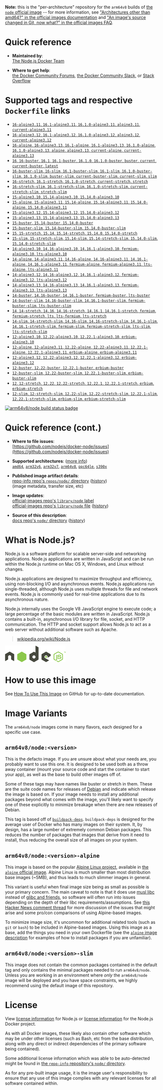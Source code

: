 <!--

********************************************************************************

WARNING:

    DO NOT EDIT "node/README.md"

    IT IS AUTO-GENERATED

    (from the other files in "node/" combined with a set of templates)

********************************************************************************

-->

**Note:** this is the "per-architecture" repository for the `arm64v8` builds of [the `node` official image](https://hub.docker.com/_/node) -- for more information, see ["Architectures other than amd64?" in the official images documentation](https://github.com/docker-library/official-images#architectures-other-than-amd64) and ["An image's source changed in Git, now what?" in the official images FAQ](https://github.com/docker-library/faq#an-images-source-changed-in-git-now-what).

# Quick reference

-	**Maintained by**:  
	[The Node.js Docker Team](https://github.com/nodejs/docker-node)

-	**Where to get help**:  
	[the Docker Community Forums](https://forums.docker.com/), [the Docker Community Slack](https://dockr.ly/slack), or [Stack Overflow](https://stackoverflow.com/search?tab=newest&q=docker)

# Supported tags and respective `Dockerfile` links

-	[`16-alpine3.11`, `16.1-alpine3.11`, `16.1.0-alpine3.11`, `alpine3.11`, `current-alpine3.11`](https://github.com/nodejs/docker-node/blob/8b68fca7a5089bd8795ae85b55617314e966487b/16/alpine3.11/Dockerfile)
-	[`16-alpine3.12`, `16.1-alpine3.12`, `16.1.0-alpine3.12`, `alpine3.12`, `current-alpine3.12`](https://github.com/nodejs/docker-node/blob/8b68fca7a5089bd8795ae85b55617314e966487b/16/alpine3.12/Dockerfile)
-	[`16-alpine`, `16-alpine3.13`, `16.1-alpine`, `16.1-alpine3.13`, `16.1.0-alpine`, `16.1.0-alpine3.13`, `alpine`, `alpine3.13`, `current-alpine`, `current-alpine3.13`](https://github.com/nodejs/docker-node/blob/8b68fca7a5089bd8795ae85b55617314e966487b/16/alpine3.13/Dockerfile)
-	[`16`, `16-buster`, `16.1`, `16.1-buster`, `16.1.0`, `16.1.0-buster`, `buster`, `current`, `current-buster`, `latest`](https://github.com/nodejs/docker-node/blob/8b68fca7a5089bd8795ae85b55617314e966487b/16/buster/Dockerfile)
-	[`16-buster-slim`, `16-slim`, `16.1-buster-slim`, `16.1-slim`, `16.1.0-buster-slim`, `16.1.0-slim`, `buster-slim`, `current-buster-slim`, `current-slim`, `slim`](https://github.com/nodejs/docker-node/blob/8b68fca7a5089bd8795ae85b55617314e966487b/16/buster-slim/Dockerfile)
-	[`16-stretch`, `16.1-stretch`, `16.1.0-stretch`, `current-stretch`, `stretch`](https://github.com/nodejs/docker-node/blob/8b68fca7a5089bd8795ae85b55617314e966487b/16/stretch/Dockerfile)
-	[`16-stretch-slim`, `16.1-stretch-slim`, `16.1.0-stretch-slim`, `current-stretch-slim`, `stretch-slim`](https://github.com/nodejs/docker-node/blob/8b68fca7a5089bd8795ae85b55617314e966487b/16/stretch-slim/Dockerfile)
-	[`15-alpine3.10`, `15.14-alpine3.10`, `15.14.0-alpine3.10`](https://github.com/nodejs/docker-node/blob/31246f5f779cafa0930a1db04bd00d875d6a940d/15/alpine3.10/Dockerfile)
-	[`15-alpine`, `15-alpine3.11`, `15.14-alpine`, `15.14-alpine3.11`, `15.14.0-alpine`, `15.14.0-alpine3.11`](https://github.com/nodejs/docker-node/blob/31246f5f779cafa0930a1db04bd00d875d6a940d/15/alpine3.11/Dockerfile)
-	[`15-alpine3.12`, `15.14-alpine3.12`, `15.14.0-alpine3.12`](https://github.com/nodejs/docker-node/blob/31246f5f779cafa0930a1db04bd00d875d6a940d/15/alpine3.12/Dockerfile)
-	[`15-alpine3.13`, `15.14-alpine3.13`, `15.14.0-alpine3.13`](https://github.com/nodejs/docker-node/blob/31246f5f779cafa0930a1db04bd00d875d6a940d/15/alpine3.13/Dockerfile)
-	[`15-buster`, `15.14-buster`, `15.14.0-buster`](https://github.com/nodejs/docker-node/blob/31246f5f779cafa0930a1db04bd00d875d6a940d/15/buster/Dockerfile)
-	[`15-buster-slim`, `15.14-buster-slim`, `15.14.0-buster-slim`](https://github.com/nodejs/docker-node/blob/31246f5f779cafa0930a1db04bd00d875d6a940d/15/buster-slim/Dockerfile)
-	[`15`, `15-stretch`, `15.14`, `15.14-stretch`, `15.14.0`, `15.14.0-stretch`](https://github.com/nodejs/docker-node/blob/31246f5f779cafa0930a1db04bd00d875d6a940d/15/stretch/Dockerfile)
-	[`15-slim`, `15-stretch-slim`, `15.14-slim`, `15.14-stretch-slim`, `15.14.0-slim`, `15.14.0-stretch-slim`](https://github.com/nodejs/docker-node/blob/31246f5f779cafa0930a1db04bd00d875d6a940d/15/stretch-slim/Dockerfile)
-	[`14-alpine3.10`, `14.16-alpine3.10`, `14.16.1-alpine3.10`, `fermium-alpine3.10`, `lts-alpine3.10`](https://github.com/nodejs/docker-node/blob/31246f5f779cafa0930a1db04bd00d875d6a940d/14/alpine3.10/Dockerfile)
-	[`14-alpine`, `14-alpine3.11`, `14.16-alpine`, `14.16-alpine3.11`, `14.16.1-alpine`, `14.16.1-alpine3.11`, `fermium-alpine`, `fermium-alpine3.11`, `lts-alpine`, `lts-alpine3.11`](https://github.com/nodejs/docker-node/blob/31246f5f779cafa0930a1db04bd00d875d6a940d/14/alpine3.11/Dockerfile)
-	[`14-alpine3.12`, `14.16-alpine3.12`, `14.16.1-alpine3.12`, `fermium-alpine3.12`, `lts-alpine3.12`](https://github.com/nodejs/docker-node/blob/31246f5f779cafa0930a1db04bd00d875d6a940d/14/alpine3.12/Dockerfile)
-	[`14-alpine3.13`, `14.16-alpine3.13`, `14.16.1-alpine3.13`, `fermium-alpine3.13`, `lts-alpine3.13`](https://github.com/nodejs/docker-node/blob/31246f5f779cafa0930a1db04bd00d875d6a940d/14/alpine3.13/Dockerfile)
-	[`14-buster`, `14.16-buster`, `14.16.1-buster`, `fermium-buster`, `lts-buster`](https://github.com/nodejs/docker-node/blob/31246f5f779cafa0930a1db04bd00d875d6a940d/14/buster/Dockerfile)
-	[`14-buster-slim`, `14.16-buster-slim`, `14.16.1-buster-slim`, `fermium-buster-slim`, `lts-buster-slim`](https://github.com/nodejs/docker-node/blob/31246f5f779cafa0930a1db04bd00d875d6a940d/14/buster-slim/Dockerfile)
-	[`14`, `14-stretch`, `14.16`, `14.16-stretch`, `14.16.1`, `14.16.1-stretch`, `fermium`, `fermium-stretch`, `lts`, `lts-fermium`, `lts-stretch`](https://github.com/nodejs/docker-node/blob/31246f5f779cafa0930a1db04bd00d875d6a940d/14/stretch/Dockerfile)
-	[`14-slim`, `14-stretch-slim`, `14.16-slim`, `14.16-stretch-slim`, `14.16.1-slim`, `14.16.1-stretch-slim`, `fermium-slim`, `fermium-stretch-slim`, `lts-slim`, `lts-stretch-slim`](https://github.com/nodejs/docker-node/blob/31246f5f779cafa0930a1db04bd00d875d6a940d/14/stretch-slim/Dockerfile)
-	[`12-alpine3.10`, `12.22-alpine3.10`, `12.22.1-alpine3.10`, `erbium-alpine3.10`](https://github.com/nodejs/docker-node/blob/31246f5f779cafa0930a1db04bd00d875d6a940d/12/alpine3.10/Dockerfile)
-	[`12-alpine`, `12-alpine3.11`, `12.22-alpine`, `12.22-alpine3.11`, `12.22.1-alpine`, `12.22.1-alpine3.11`, `erbium-alpine`, `erbium-alpine3.11`](https://github.com/nodejs/docker-node/blob/31246f5f779cafa0930a1db04bd00d875d6a940d/12/alpine3.11/Dockerfile)
-	[`12-alpine3.12`, `12.22-alpine3.12`, `12.22.1-alpine3.12`, `erbium-alpine3.12`](https://github.com/nodejs/docker-node/blob/31246f5f779cafa0930a1db04bd00d875d6a940d/12/alpine3.12/Dockerfile)
-	[`12-buster`, `12.22-buster`, `12.22.1-buster`, `erbium-buster`](https://github.com/nodejs/docker-node/blob/31246f5f779cafa0930a1db04bd00d875d6a940d/12/buster/Dockerfile)
-	[`12-buster-slim`, `12.22-buster-slim`, `12.22.1-buster-slim`, `erbium-buster-slim`](https://github.com/nodejs/docker-node/blob/31246f5f779cafa0930a1db04bd00d875d6a940d/12/buster-slim/Dockerfile)
-	[`12`, `12-stretch`, `12.22`, `12.22-stretch`, `12.22.1`, `12.22.1-stretch`, `erbium`, `erbium-stretch`](https://github.com/nodejs/docker-node/blob/31246f5f779cafa0930a1db04bd00d875d6a940d/12/stretch/Dockerfile)
-	[`12-slim`, `12-stretch-slim`, `12.22-slim`, `12.22-stretch-slim`, `12.22.1-slim`, `12.22.1-stretch-slim`, `erbium-slim`, `erbium-stretch-slim`](https://github.com/nodejs/docker-node/blob/31246f5f779cafa0930a1db04bd00d875d6a940d/12/stretch-slim/Dockerfile)

[![arm64v8/node build status badge](https://img.shields.io/jenkins/s/https/doi-janky.infosiftr.net/job/multiarch/job/arm64v8/job/node.svg?label=arm64v8/node%20%20build%20job)](https://doi-janky.infosiftr.net/job/multiarch/job/arm64v8/job/node/)

# Quick reference (cont.)

-	**Where to file issues**:  
	[https://github.com/nodejs/docker-node/issues](https://github.com/nodejs/docker-node/issues)

-	**Supported architectures**: ([more info](https://github.com/docker-library/official-images#architectures-other-than-amd64))  
	[`amd64`](https://hub.docker.com/r/amd64/node/), [`arm32v6`](https://hub.docker.com/r/arm32v6/node/), [`arm32v7`](https://hub.docker.com/r/arm32v7/node/), [`arm64v8`](https://hub.docker.com/r/arm64v8/node/), [`ppc64le`](https://hub.docker.com/r/ppc64le/node/), [`s390x`](https://hub.docker.com/r/s390x/node/)

-	**Published image artifact details**:  
	[repo-info repo's `repos/node/` directory](https://github.com/docker-library/repo-info/blob/master/repos/node) ([history](https://github.com/docker-library/repo-info/commits/master/repos/node))  
	(image metadata, transfer size, etc)

-	**Image updates**:  
	[official-images repo's `library/node` label](https://github.com/docker-library/official-images/issues?q=label%3Alibrary%2Fnode)  
	[official-images repo's `library/node` file](https://github.com/docker-library/official-images/blob/master/library/node) ([history](https://github.com/docker-library/official-images/commits/master/library/node))

-	**Source of this description**:  
	[docs repo's `node/` directory](https://github.com/docker-library/docs/tree/master/node) ([history](https://github.com/docker-library/docs/commits/master/node))

# What is Node.js?

Node.js is a software platform for scalable server-side and networking applications. Node.js applications are written in JavaScript and can be run within the Node.js runtime on Mac OS X, Windows, and Linux without changes.

Node.js applications are designed to maximize throughput and efficiency, using non-blocking I/O and asynchronous events. Node.js applications run single-threaded, although Node.js uses multiple threads for file and network events. Node.js is commonly used for real-time applications due to its asynchronous nature.

Node.js internally uses the Google V8 JavaScript engine to execute code; a large percentage of the basic modules are written in JavaScript. Node.js contains a built-in, asynchronous I/O library for file, socket, and HTTP communication. The HTTP and socket support allows Node.js to act as a web server without additional software such as Apache.

> [wikipedia.org/wiki/Node.js](https://en.wikipedia.org/wiki/Node.js)

![logo](https://raw.githubusercontent.com/docker-library/docs/01c12653951b2fe592c1f93a13b4e289ada0e3a1/node/logo.png)

# How to use this image

See [How To Use This Image](https://github.com/nodejs/docker-node/blob/master/README.md#how-to-use-this-image) on GitHub for up-to-date documentation.

# Image Variants

The `arm64v8/node` images come in many flavors, each designed for a specific use case.

## `arm64v8/node:<version>`

This is the defacto image. If you are unsure about what your needs are, you probably want to use this one. It is designed to be used both as a throw away container (mount your source code and start the container to start your app), as well as the base to build other images off of.

Some of these tags may have names like buster or stretch in them. These are the suite code names for releases of [Debian](https://wiki.debian.org/DebianReleases) and indicate which release the image is based on. If your image needs to install any additional packages beyond what comes with the image, you'll likely want to specify one of these explicitly to minimize breakage when there are new releases of Debian.

This tag is based off of [`buildpack-deps`](https://hub.docker.com/_/buildpack-deps/). `buildpack-deps` is designed for the average user of Docker who has many images on their system. It, by design, has a large number of extremely common Debian packages. This reduces the number of packages that images that derive from it need to install, thus reducing the overall size of all images on your system.

## `arm64v8/node:<version>-alpine`

This image is based on the popular [Alpine Linux project](https://alpinelinux.org), available in [the `alpine` official image](https://hub.docker.com/_/alpine). Alpine Linux is much smaller than most distribution base images (~5MB), and thus leads to much slimmer images in general.

This variant is useful when final image size being as small as possible is your primary concern. The main caveat to note is that it does use [musl libc](https://musl.libc.org) instead of [glibc and friends](https://www.etalabs.net/compare_libcs.html), so software will often run into issues depending on the depth of their libc requirements/assumptions. See [this Hacker News comment thread](https://news.ycombinator.com/item?id=10782897) for more discussion of the issues that might arise and some pro/con comparisons of using Alpine-based images.

To minimize image size, it's uncommon for additional related tools (such as `git` or `bash`) to be included in Alpine-based images. Using this image as a base, add the things you need in your own Dockerfile (see the [`alpine` image description](https://hub.docker.com/_/alpine/) for examples of how to install packages if you are unfamiliar).

## `arm64v8/node:<version>-slim`

This image does not contain the common packages contained in the default tag and only contains the minimal packages needed to run `arm64v8/node`. Unless you are working in an environment where *only* the `arm64v8/node` image will be deployed and you have space constraints, we highly recommend using the default image of this repository.

# License

View [license information](https://github.com/nodejs/node/blob/master/LICENSE) for Node.js or [license information](https://github.com/nodejs/docker-node/blob/master/LICENSE) for the Node.js Docker project.

As with all Docker images, these likely also contain other software which may be under other licenses (such as Bash, etc from the base distribution, along with any direct or indirect dependencies of the primary software being contained).

Some additional license information which was able to be auto-detected might be found in [the `repo-info` repository's `node/` directory](https://github.com/docker-library/repo-info/tree/master/repos/node).

As for any pre-built image usage, it is the image user's responsibility to ensure that any use of this image complies with any relevant licenses for all software contained within.

